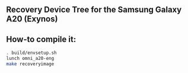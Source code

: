 ## Recovery Device Tree for the Samsung Galaxy A20 (Exynos)

## How-to compile it:

```sh
. build/envsetup.sh
lunch omni_a20-eng
make recoveryimage
```
